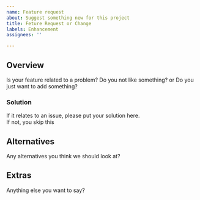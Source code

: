 ```yaml
---
name: Feature request
about: Suggest something new for this project
title: Feture Request or Change
labels: Enhancement
assignees: ''

---
```


## Overview

Is your feature related to a problem? Do you not like something? or Do you just want to add something?

### Solution

If it relates to an issue, please put your solution here.  
If not, you skip this

## Alternatives

Any alternatives you think we should look at? 

## Extras

Anything else you want to say?
